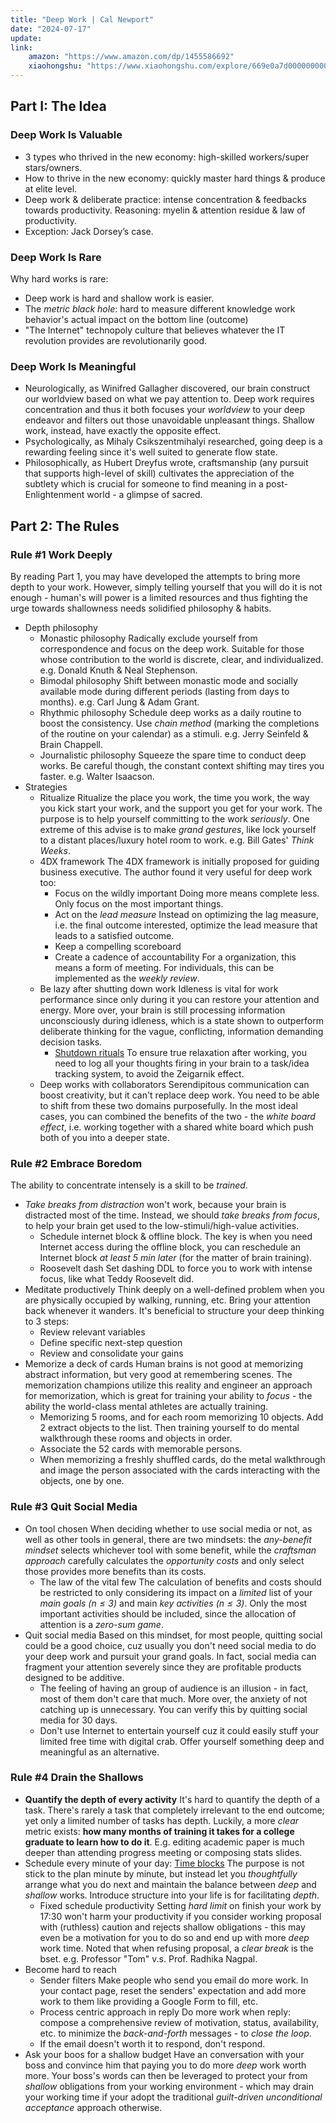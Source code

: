 ```yaml
---
title: "Deep Work | Cal Newport"
date: "2024-07-17"
update: 
link:
    amazon: "https://www.amazon.com/dp/1455586692"
    xiaohongshu: "https://www.xiaohongshu.com/explore/669e0a7d000000000500499e"
---
```


## Part I: The Idea

### Deep Work Is Valuable

- 3 types who thrived in the new economy: high-skilled workers/super stars/owners.
- How to thrive in the new economy: quickly master hard things & produce at elite level.
- Deep work & deliberate practice: intense concentration & feedbacks towards productivity.
    Reasoning: myelin & attention residue & law of productivity.
- Exception: Jack Dorsey’s case.

### Deep Work Is Rare

Why hard works is rare:

- Deep work is hard and shallow work is easier.
- The _metric black hole_: hard to measure different knowledge work behavior's actual impact on the bottom line (outcome)
- "The Internet" technopoly culture that believes whatever the IT revolution provides are revolutionarily good.

### Deep Work Is Meaningful

- Neurologically, as Winifred Gallagher discovered, our brain construct our worldview based on what we pay attention to. Deep work requires concentration and thus it both focuses your _worldview_ to your deep endeavor and filters out those unavoidable unpleasant things. Shallow work, instead, have exactly the opposite effect.
- Psychologically, as Mihaly Csikszentmihalyi researched, going deep is a rewarding feeling since it's well suited to generate flow state.
- Philosophically, as Hubert Dreyfus wrote, craftsmanship (any pursuit that supports high-level of skill) cultivates the appreciation of the subtlety which is crucial for someone to find meaning in a post-Enlightenment world - a glimpse of sacred.

## Part 2: The Rules


### Rule #1 Work Deeply

By reading Part 1, you may have developed the attempts to bring more depth to your work. However, simply telling yourself that you will do it is not enough - human's will power is a limited resources and thus fighting the urge towards shallowness needs solidified philosophy & habits.

- Depth philosophy
    - Monastic philosophy
        Radically exclude yourself from correspondence and focus on the deep work. Suitable for those whose contribution to the world is discrete, clear, and individualized.
        e.g. Donald Knuth & Neal Stephenson.
    - Bimodal philosophy
        Shift between monastic mode and socially available mode during different periods (lasting from days to months).
        e.g. Carl Jung & Adam Grant.
    - Rhythmic philosophy
        Schedule deep works as a daily routine to boost the consistency. Use _chain method_ (marking the completions of the routine on your calendar) as a stimuli.
        e.g. Jerry Seinfeld & Brain Chappell.
    - Journalistic philosophy
        Squeeze the spare time to conduct deep works. Be careful though, the constant context shifting may tires you faster.
        e.g. Walter Isaacson.
- Strategies
    - Ritualize
        Ritualize the place you work, the time you work, the way you kick start your work, and the support you get for your work. The purpose is to help yourself committing to the work _seriously_.
        One extreme of this advise is to make _grand gestures_, like lock yourself to a distant places/luxury hotel room to work. e.g. Bill Gates' _Think Weeks_.
    - 4DX framework
        The 4DX framework is initially proposed for guiding business executive. The author found it very useful for deep work too:
        - Focus on the wildly important
            Doing more means complete less. Only focus on the most important things.
        - Act on the _lead measure_
            Instead on optimizing the lag measure, i.e. the final outcome interested, optimize the lead measure that leads to a satisfied outcome.
        - Keep a compelling scoreboard
        - Create a cadence of accountability
            For a organization, this means a form of meeting. For individuals, this can be implemented as the _weekly review_.
    - Be lazy after shutting down work
        Idleness is vital for work performance since only during it you can restore your attention and energy. More over, your brain is still processing information unconsciously during idleness, which is a state shown to outperform deliberate thinking for the vague, conflicting, information demanding decision tasks.
        - [Shutdown rituals](https://qilong-liu.vercel.app/blog/cal-newport-time-management)
            To ensure true relaxation after working, you need to log all your thoughts firing in your brain to a task/idea tracking system, to avoid the Zeigarnik effect.
    - Deep works with collaborators
        Serendipitous communication can boost creativity, but it can't replace deep work. You need to be able to shift from these two domains purposefully. In the most ideal cases, you can combined the benefits of the two - the _white board effect_, i.e. working together with a shared white board which push both of you into a deeper state.

### Rule #2 Embrace Boredom

The ability to concentrate intensely is a skill to be _trained_.

- _Take breaks from distraction_ won't work, because your brain is distracted most of the time. Instead, we should _take breaks from focus_, to help your brain get used to the low-stimuli/high-value activities.
    - Schedule internet block & offline block. The key is when you need Internet access during the offline block, you can reschedule an Internet block _at least 5 min later_ (for the matter of brain training).
    - Roosevelt dash
        Set dashing DDL to force you to work with intense focus, like what Teddy Roosevelt did.
- Meditate productively
    Think deeply on a well-defined problem when you are physically occupied by walking, running, etc. Bring your attention back whenever it wanders. It's beneficial to structure your deep thinking to 3 steps:
    - Review relevant variables
    - Define specific next-step question
    - Review and consolidate your gains
- Memorize a deck of cards
    Human brains is not good at memorizing abstract information, but very good at remembering scenes. The memorization champions utilize this reality and engineer an approach for memorization, which is great for training your ability to _focus_ - the ability the world-class mental athletes are actually training.
    - Memorizing 5 rooms, and for each room memorizing 10 objects. Add 2 extract objects to the list. Then training yourself to do mental walkthrough these rooms and objects in order.
    - Associate the 52 cards with memorable persons.
    - When memorizing a freshly shuffled cards, do the metal walkthrough and image the person associated with the cards interacting with the objects, one by one.

### Rule #3 Quit Social Media

- On tool chosen
    When deciding whether to use social media or not, as well as other tools in general, there are two mindsets: the _any-benefit mindset_ selects whichever tool with some benefit, while the _craftsman approach_ carefully calculates the _opportunity costs_ and only select those provides more benefits than its costs.
    - The law of the vital few
        The calculation of benefits and costs should be restricted to only considering its impact on a _limited_ list of your _main goals ($n \leq 3$)_ and main _key activities ($n \leq 3$)_. Only the most important activities should be included, since the allocation of attention is a _zero-sum game_.
- Quit social media
    Based on this mindset, for most people, quitting social could be a good choice, cuz usually you don't need social media to do your deep work and pursuit your grand goals. In fact, social media can fragment your attention severely since they are profitable products designed to be additive.
    - The feeling of having an group of audience is an illusion - in fact, most of them don't care that much. More over, the anxiety of not catching up is unnecessary. You can verify this by quitting social media for 30 days.
    - Don't use Internet to entertain yourself cuz it could easily stuff your limited free time with digital crab. Offer yourself something deep and meaningful as an alternative.

### Rule #4 Drain the Shallows

- **Quantify the depth of every activity**
    It's hard to quantify the depth of a task. There's rarely a task that completely irrelevant to the end outcome; yet only a limited number of tasks has depth.
    Luckily, a more _clear_ metric exists: **how many months of training it takes for a college graduate to learn how to do it**.
    E.g. editing academic paper is much deeper than attending progress meeting or composing stats slides.
- Schedule every minute of your day: [Time blocks](https://qilong-liu.vercel.app/blog/cal-newport-time-management)
    The purpose is not stick to the plan minute by minute, but instead let you _thoughtfully_ arrange what you do next and maintain the balance between _deep_ and _shallow_ works. Introduce structure into your life is for facilitating _depth_.
    - Fixed schedule productivity
        Setting _hard limit_ on finish your work by 17:30 won't harm your productivity if you consider working proposal with (ruthless) caution and rejects shallow obligations - this may even be a motivation for you to do so and end up with more _deep_ work time.
        Noted that when refusing proposal, a _clear break_ is the bset.
        e.g. Professor "Tom" v.s. Prof. Radhika Nagpal.
- Become hard to reach
    - Sender filters
        Make people who send you email do more work. In your contact page, reset the senders' expectation and add more work to them like providing a Google Form to fill, etc.
    - Process centric approach in reply
        Do more work when reply: compose a comprehensive review of motivation, status, availability, etc. to minimize the _back-and-forth_ messages - to _close the loop_.
    - If the email doesn't worth it to respond, don't respond.
- Ask your boos for a shallow budget
    Have an conversation with your boss and convince him that paying you to do more _deep_ work worth more. Your boss's words can then be leveraged to protect your from _shallow_ obligations from your working environment - which may drain your working time if your adopt the traditional _guilt-driven unconditional acceptance_ approach otherwise.